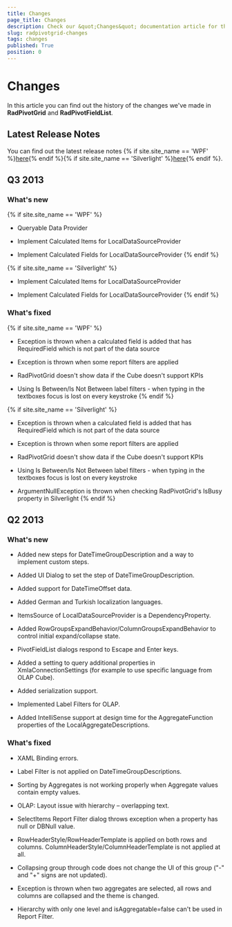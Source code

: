 ```yaml
---
title: Changes
page_title: Changes
description: Check our &quot;Changes&quot; documentation article for the RadPivotGrid {{ site.framework_name }} control.
slug: radpivotgrid-changes
tags: changes
published: True
position: 0
---
```


# Changes

In this article you can find out the history of the changes we've made in __RadPivotGrid__ and __RadPivotFieldList__.            

## Latest Release Notes

You can find out the latest release notes {% if site.site_name == 'WPF' %}[here](http://www.telerik.com/products/wpf/whats-new/release-history.aspx){% endif %}{% if site.site_name == 'Silverlight' %}[here](http://www.telerik.com/products/silverlight/whats-new/release-history.aspx){% endif %}.                

## Q3 2013

### What's new

{% if site.site_name == 'WPF' %}
* Queryable Data Provider                                    

* Implement Calculated Items for LocalDataSourceProvider                                    

* Implement Calculated Fields for LocalDataSourceProvider
{% endif %}

{% if site.site_name == 'Silverlight' %}
* Implement Calculated Items for LocalDataSourceProvider

* Implement Calculated Fields for LocalDataSourceProvider
{% endif %}

### What's fixed

{% if site.site_name == 'WPF' %}
* Exception is thrown when a calculated field is added that has RequiredField which is not part of the data source                                    

* Exception is thrown when some report filters are applied                                    

* RadPivotGrid doesn't show data if the Cube doesn't support KPIs                                    

* Using Is Between/Is Not Between label filters - when typing in the textboxes focus is lost on every keystroke
{% endif %}

{% if site.site_name == 'Silverlight' %}
* Exception is thrown when a calculated field is added that has RequiredField which is not part of the data source                                    

* Exception is thrown when some report filters are applied                                    

* RadPivotGrid doesn't show data if the Cube doesn't support KPIs                                    

* Using Is Between/Is Not Between label filters - when typing in the textboxes focus is lost on every keystroke                                    

* ArgumentNullException is thrown when checking RadPivotGrid's IsBusy property in Silverlight
{% endif %}

## Q2 2013

### What's new

* Added new steps for DateTimeGroupDescription and a way to implement custom steps.

* Added UI Dialog to set the step of DateTimeGroupDescription.

* Added support for DateTimeOffset data.

* Added German and Turkish localization languages.

* ItemsSource of LocalDataSourceProvider is a DependencyProperty.

* Added RowGroupsExpandBehavior/ColumnGroupsExpandBehavior to control initial expand/collapse state.

* PivotFieldList dialogs respond to Escape and Enter keys.

* Added a setting to query additional properties in XmlaConnectionSettings (for example to use specific language from OLAP Cube).

* Added serialization support.

* Implemented Label Filters for OLAP.

* Added IntelliSense support at design time for the AggregateFunction properties of the LocalAggregateDescriptions.

### What's fixed

* XAML Binding errors.

* Label Filter is not applied on DateTimeGroupDescriptions.

* Sorting by Aggregates is not working properly when Aggregate values contain empty values.

* OLAP: Layout issue with hierarchy – overlapping text.

* SelectItems Report Filter dialog throws exception when a property has null or DBNull value.

* RowHeaderStyle/RowHeaderTemplate is applied on both rows and columns. ColumnHeaderStyle/ColumnHeaderTemplate is not applied at all.

* Collapsing group through code does not change the UI of this group ("-" and "+" signs are not updated).

* Exception is thrown when two aggregates are selected, all rows and columns are collapsed and the theme is changed.

* Hierarchy with only one level and isAggregatable=false can't be used in Report Filter.
